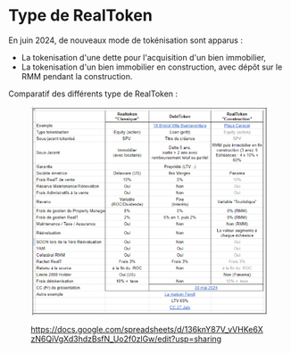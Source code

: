 # Type de RealToken

En juin 2024, de nouveaux mode de tokénisation sont apparus :

* La tokenisation d'une dette pour l'acquisition d'un bien immobilier,
* La tokenisation d'un bien immobilier en construction, avec dépôt sur le RMM pendant la construction.

Comparatif des différents type de RealToken :&#x20;

<figure><img src="../.gitbook/assets/image (298).png" alt=""><figcaption><p><a href="https://docs.google.com/spreadsheets/d/136knY87V_vVHKe6XzN6QiVgXd3hdzBsfN_Uo2f0zlGw/edit?usp=sharing">https://docs.google.com/spreadsheets/d/136knY87V_vVHKe6XzN6QiVgXd3hdzBsfN_Uo2f0zlGw/edit?usp=sharing</a></p></figcaption></figure>
